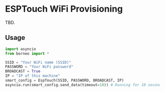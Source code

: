 # ESPTouch WiFi Provisioning

TBD.

## Usage

```python
import asyncio
from borneo import *

SSID = "Your WiFi name (SSID)"
PASSWORD = "Your WiFi password"
BROADCAST = True
IP = "IP of this machine"
smart_config = EspTouch(SSID, PASSWORD, BROADCAST, IP)
asyncio.run(smart_config.send_data(timeout=10)) # Running for 10 seconds
```